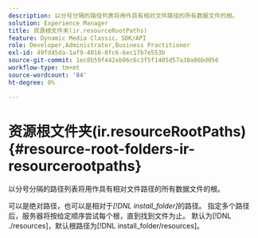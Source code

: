 ```yaml
---
description: 以分号分隔的路径列表将用作具有相对文件路径的所有数据文件的根。
solution: Experience Manager
title: 资源根文件夹(ir.resourceRootPaths)
feature: Dynamic Media Classic，SDK/API
role: Developer,Administrator,Business Practitioner
exl-id: 49fd45da-1af9-4016-8fc6-6ec17b7e553b
source-git-commit: 1ec8b59f442eb96c6c3f5f1405d57a38a86bd056
workflow-type: tm+mt
source-wordcount: '84'
ht-degree: 0%

---
```


# 资源根文件夹(ir.resourceRootPaths){#resource-root-folders-ir-resourcerootpaths}

以分号分隔的路径列表将用作具有相对文件路径的所有数据文件的根。

可以是绝对路径，也可以是相对于&#x200B;*[!DNL install_folder]*&#x200B;的路径。 指定多个路径后，服务器将按给定顺序尝试每个根，直到找到文件为止。 默认为[!DNL ./resources]，默认根路径为[!DNL install_folder/resources]。
